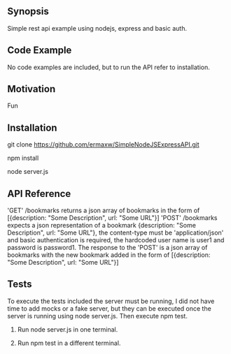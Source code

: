 ## Synopsis

Simple rest api example using nodejs, express and basic auth.

## Code Example

No code examples are included, but to run the API refer to installation.

## Motivation

Fun

## Installation

git clone https://github.com/ermaxw/SimpleNodeJSExpressAPI.git

npm install

node server.js

## API Reference

'GET' /bookmarks returns a json array of bookmarks in the form of [{description: "Some Description", url: "Some URL"}]
'POST' /bookmarks expects a json representation of a bookmark {description: "Some Description", url: "Some URL"}, the content-type must be
'application/json' and basic authentication is required, the hardcoded user name is user1 and password is password1.
 The response to the 'POST' is a json array of bookmarks with the new bookmark added in the form of [{description: "Some Description", url: "Some URL"}]
## Tests

To execute the tests included the server must be running, I did not have time to add mocks or a fake server, but they can be 
executed once the server is running using node server.js.   Then execute npm test.

1) Run node server.js in one terminal.

2) Run npm test in a different terminal.